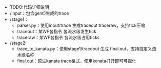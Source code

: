 * TODO:代码详细说明
* /input：包含gem5生成的trace
* /stage1：
  * parser.py：使用input/trace 生成traceout traceraw，支持tick压缩
  * traceout：某WF各指令 各流水级发生tick
  * traceraw：某WF各指令 各流水级占用ticks
* /stage2:
  * trace_to_kanata.py：使用stage1/traceout 生成 final.out，支持自定义流水级名称
  * final.out：原生kanata trace格式，使用konata打开即可可视化